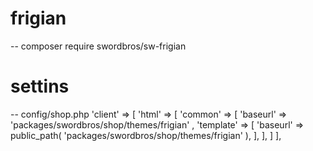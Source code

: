 # frigian
-- composer require swordbros/sw-frigian
# settins
-- config/shop.php
	'client' => [
		'html' => [
			'common' => [
				'baseurl' =>  'packages/swordbros/shop/themes/frigian' ,
				'template' => [
					'baseurl' => public_path( 'packages/swordbros/shop/themes/frigian' ),
				],
			],
		]
	],
